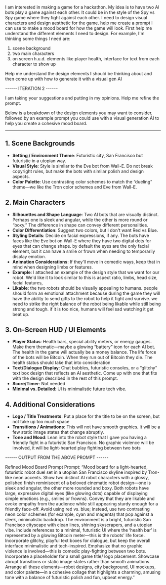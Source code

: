 I am interested in making a game for a hackathon. My idea is to have two AI bots play a game against each other. It could be in the style of the Spy vs Spy game where they fight against each other. I need to design visual characters and design aesthetic for the game. help me create a prompt I can use to make a mood board for how the game will look. First help me understand the different elements I need to design. For example, I'm thinking some things I need are:
1. scene background
2. two main characters
3. on screen h.u.d. elements like player health, interface for text from each character to show up

Help me understand the design elements I should be thinking about and then come up with how to generate it with a visual gen AI

------ ITERATION 2 ------

I am taking your suggestions and putting in my opinions. Help me refine the prompt.

Below is a breakdown of the design elements you may want to consider, followed by an example prompt you could use with a visual generation AI to help you create a cohesive mood board.

---

## **1. Scene Backgrounds**

* **Setting / Environment Theme**: Futuristic city, San Francisco but futuristic in a utopian way.
* **Visual Style**: Style is similar to the Eve bot from Wall-E. Do not break copyright rules, but make the bots with similar polish and design aspects.
* **Color Palette**: Use contrasting color schemes to match the “dueling” theme—we like the Tron color schemes and Eve from Wall-E.

## **2. Main Characters**

* **Silhouettes and Shape Language**: Two AI bots that are visually distinct. Perhaps one is sleek and angular, while the other is more round or “boxy.” The difference in shape can convey different personalities.
* **Color Differentiation**: Suggest two colors, but I don't want Red vs Blue.
* **Styling Details**: Decide on facial expressions, if any. The bots have faces like the Eve bot on Wall-E where they have two digital dots for eyes that can change shape. by default the eyes are the only facial element, but it can have a smile or frown when needing to temporarily display emotion.
* **Animation Considerations**: If they’ll move in comedic ways, keep that in mind when designing limbs or features.
* **Example**: I attached an example of the design style that we want for our robot. We'd like it to look similar to this is aspect ratio, limbs, head size, facial features,
* **Likable**: the two robots should be visually appealing to humans. people should form an emotional attachment because during the game they will have the ability to send gifts to the robot to help it fight and survive. we need to strike the right balance of the robot being likable while still being strong and tough. if it is too nice, humans will feel sad watching it get beat up.

## **3. On-Screen HUD / UI Elements**

* **Player Status**: Health bars, special ability meters, or energy gauges. Make them thematic—maybe a glowing “battery” icon for each AI bot. The health in the game will actually be a money balance. The life force of the bots will be Bitcoin. When they run out of Bitcoin they die. The health status should take that into consideration
* **Text/Dialogue Display**: Chat bubbles, futuristic consoles, or a “glitchy” text box design that reflects an AI aesthetic. Come up with one that fits with the design described in the rest of this prompt.
* **Score/Timer**: Not needed
* **Minimal vs. Detailed**: UI is minimalistic future tech vibe.

## **4. Additional Considerations**

* **Logo / Title Treatments**: Put a place for the title to be on the screen, but not take up too much space
* **Transitions / Animations**: This will not have smooth graphics. It will be a few static image states that change abruptly.
* **Tone and Mood**: Lean into the robot style that I gave you having a friendly fight in a futuristic San Francisco. No graphic violence will be involved, it will be light-hearted play fighting between two bots


------ OUTPUT FROM THE ABOVE PROMPT ------

Refined Mood Board Prompt
Prompt:
“Mood board for a light-hearted, futuristic robot duel set in a utopian San Francisco skyline inspired by Tron-like neon accents. Show two distinct AI robot characters with a glossy, polished finish reminiscent of a beloved cinematic robot design—one is sleek and angular, the other more rounded and boxy.
Both robots have large, expressive digital eyes (like glowing dots) capable of displaying simple emotions (e.g., smiles or frowns). Convey that they are likable and evoke empathy from the audience while still appearing sturdy enough for a friendly face-off. Avoid using red vs. blue; instead, use two contrasting neon color schemes (for example, cyan and magenta) that pop against a sleek, minimalistic backdrop.
The environment is a bright, futuristic San Francisco cityscape with clean lines, shining skyscrapers, and a utopian vibe. Include references to a minimal, futuristic UI where the ‘health bar’ is represented by a glowing Bitcoin meter—this is the robots’ life force. Incorporate glitchy, playful text boxes for dialogue, but keep the overall interface minimalistic and tech-inspired.
Emphasize that no graphic violence is involved—this is comedic play-fighting between two bots. Incorporate a placeholder for a small game title/ logo placement. Showcase abrupt transitions or static image states rather than smooth animations. Arrange all these elements—robot designs, city background, UI mockups, and color palette—in a cohesive collage that highlights a charming, amusing tone with a balance of futuristic polish and fun, upbeat energy.”
